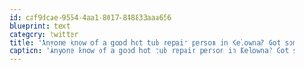 ```yaml
---
id: caf9dcae-9554-4aa1-8017-848833aaa656
blueprint: text
category: twitter
title: 'Anyone know of a good hot tub repair person in Kelowna? Got some issues'
caption: 'Anyone know of a good hot tub repair person in Kelowna? Got some issues'
---
```

